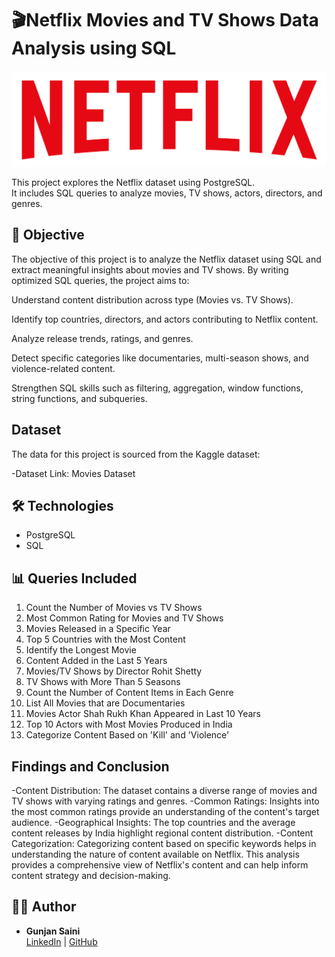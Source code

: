 # 🎬Netflix Movies and TV Shows Data Analysis using SQL

![Netflix Logo](https://github.com/GunjanSaini07/netflix_sql_project/blob/main/logo.png)

This project explores the Netflix dataset using PostgreSQL.  
It includes SQL queries to analyze movies, TV shows, actors, directors, and genres. 


## 🎯 Objective

The objective of this project is to analyze the Netflix dataset using SQL and extract meaningful insights about movies and TV shows. By writing optimized SQL queries, the project aims to:

Understand content distribution across type (Movies vs. TV Shows).

Identify top countries, directors, and actors contributing to Netflix content.

Analyze release trends, ratings, and genres.

Detect specific categories like documentaries, multi-season shows, and violence-related content.

Strengthen SQL skills such as filtering, aggregation, window functions, string functions, and subqueries.


## Dataset
The data for this project is sourced from the Kaggle dataset:

-Dataset Link: Movies Dataset



## 🛠️ Technologies
- PostgreSQL
- SQL



## 📊 Queries Included
1. Count the Number of Movies vs TV Shows
2. Most Common Rating for Movies and TV Shows
3. Movies Released in a Specific Year
4. Top 5 Countries with the Most Content
5. Identify the Longest Movie
6. Content Added in the Last 5 Years
7. Movies/TV Shows by Director Rohit Shetty
8. TV Shows with More Than 5 Seasons
9. Count the Number of Content Items in Each Genre
10. List All Movies that are Documentaries
11. Movies Actor Shah Rukh Khan Appeared in Last 10 Years
12. Top 10 Actors with Most Movies Produced in India
13. Categorize Content Based on 'Kill' and 'Violence'

## Findings and Conclusion
-Content Distribution: The dataset contains a diverse range of movies and TV shows with varying ratings and genres.
-Common Ratings: Insights into the most common ratings provide an understanding of the content's target audience.
-Geographical Insights: The top countries and the average content releases by India highlight regional content distribution.
-Content Categorization: Categorizing content based on specific keywords helps in understanding the nature of content available on Netflix.
This analysis provides a comprehensive view of Netflix's content and can help inform content strategy and decision-making.

## 👩‍💻 Author  
- **Gunjan Saini**  
  [LinkedIn](https://www.linkedin.com/in/your-profile) | [GitHub](https://github.com/your-username)  

